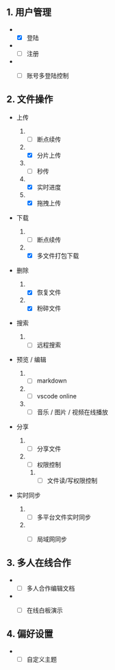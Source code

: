 ## 1. 用户管理

* - [x] 登陆

* - [ ] 注册
* - [ ] 账号多登陆控制



## 2. 文件操作

* 上传
  1. - [ ] 断点续传
  2. - [x] 分片上传
  3. - [ ] 秒传
  4. - [x] 实时进度
  5. - [x] 拖拽上传

* 下载
  1. - [ ] 断点续传
  2. - [x] 多文件打包下载
* 删除
  1. - [x] 恢复文件
  2. - [x] 粉碎文件
* 搜索
  
  1. - [ ] 远程搜索
* 预览 / 编辑
  1. - [ ] markdown
  2. - [ ] vscode online
  3. - [ ] 音乐 / 图片 / 视频在线播放
* 分享
  1. - [ ] 分享文件
  2. - [ ] 权限控制
     1. - [ ] 文件读/写权限控制
* 实时同步
  1. - [ ] 多平台文件实时同步
  2. - [ ] 局域网同步



## 3. 多人在线合作

*  - [ ] 多人合作编辑文档
*  - [ ] 在线白板演示



## 4. 偏好设置

*  - [ ] 自定义主题